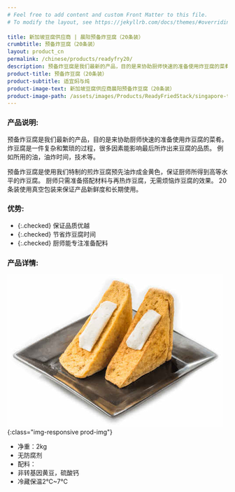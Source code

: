 ```yaml
---
# Feel free to add content and custom Front Matter to this file.
# To modify the layout, see https://jekyllrb.com/docs/themes/#overriding-theme-defaults

title: 新加坡豆腐供应商 | 晨阳预备炸豆腐（20条装）
crumbtitle: 预备炸豆腐（20条装）
layout: product_cn
permalink: /chinese/products/readyfry20/
description: 预备炸豆腐是我们最新的产品，目的是来协助厨师快速的准备使用炸豆腐的菜肴。炸豆腐是一件复杂和繁琐的过程，很多因素能影响最后所炸出来豆腐的品质。例如所用的油，油炸时间，技术等。
product-title: 预备炸豆腐（20条装）
product-subtitle: 适宜焖与炖
product-image-text: 新加坡豆腐供应商晨阳预备炸豆腐（20条装）
product-image-path: /assets/images/Products/ReadyFriedStack/singapore-tofu-supplier-sun-up-ready-fried-tofu-vacuum.jpg
---
```

### 产品说明:
预备炸豆腐是我们最新的产品，目的是来协助厨师快速的准备使用炸豆腐的菜肴。
炸豆腐是一件复杂和繁琐的过程，很多因素能影响最后所炸出来豆腐的品质。
例如所用的油，油炸时间，技术等。


预备炸豆腐是使用我们特制的煎炸豆腐预先油炸成金黄色，保证厨师所得到高等水平的炸豆腐。
厨师只需准备搭配材料与再热炸豆腐，无需烦恼炸豆腐的效果。
20条装使用真空包装来保证产品新鲜度和长期使用。

### 优势:
- {:.checked} 保证品质优越
- {:.checked} 节省炸豆腐时间
- {:.checked} 厨师能专注准备配料

### 产品详情:
![晨阳预备炸豆腐酿豆腐例子](/assets/images/Products/ReadyFriedStack/singapore-tofu-supplier-sun-up-ready-fried-tofu-vacuum-product-thumbnail.jpeg){:class="img-responsive prod-img"}
- 净重：2kg
- 无防腐剂
- 配料：
- 非转基因黄豆，硫酸钙
- 冷藏保温2℃~7℃

